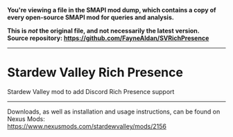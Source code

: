 **You're viewing a file in the SMAPI mod dump, which contains a copy of every open-source SMAPI mod
for queries and analysis.**

**This is _not_ the original file, and not necessarily the latest version.**  
**Source repository: https://github.com/FayneAldan/SVRichPresence**

----

# Stardew Valley Rich Presence
Stardew Valley mod to add Discord Rich Presence support

---

Downloads, as well as installation and usage instructions, can be found on Nexus Mods:\
https://www.nexusmods.com/stardewvalley/mods/2156
